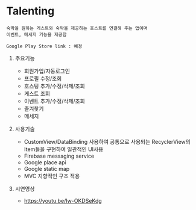 # Talenting
    숙박을 원하는 게스트와 숙박을 제공하는 호스트를 연결해 주는 앱이며
    이벤트, 메세지 기능을 제공함

    Google Play Store link : 예정
    
1. 주요기능
    - 회원가입/자동로그인
    - 프로필 수정/조회
    - 호스팅 추가/수정/삭제/조회
    - 게스트 조회
    - 이벤트 추가/수정/삭제/조회
    - 즐겨찾기
    - 메세지

2. 사용기술
    - CustomView/DataBinding 사용하여 공통으로 사용되는 RecyclerView의 Item들을 구현하여 일관적인 UI사용
    - Firebase messaging service
    - Google place api
    - Google static map
    - MVC 지향적인 구조 적용

2. 시연영상
    - https://youtu.be/Iw-OKDSeKdg